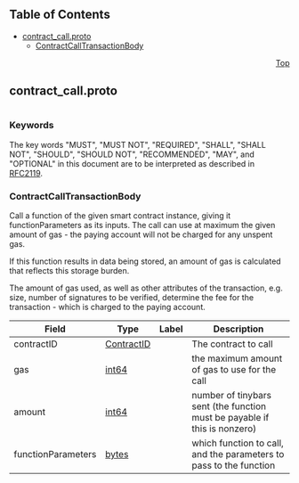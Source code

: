 ## Table of Contents

- [contract_call.proto](#contract_call-proto)
    - [ContractCallTransactionBody](#proto-ContractCallTransactionBody)
  



<a name="contract_call-proto"></a>
<p align="right"><a href="#top">Top</a></p>

## contract_call.proto
#

### Keywords
The key words "MUST", "MUST NOT", "REQUIRED", "SHALL", "SHALL NOT",
"SHOULD", "SHOULD NOT", "RECOMMENDED", "MAY", and "OPTIONAL" in this
document are to be interpreted as described in [RFC2119](https://www.ietf.org/rfc/rfc2119).


<a name="proto-ContractCallTransactionBody"></a>

### ContractCallTransactionBody
Call a function of the given smart contract instance, giving it functionParameters as its inputs.
The call can use at maximum the given amount of gas - the paying account will not be charged for
any unspent gas.

If this function results in data being stored, an amount of gas is calculated that reflects this
storage burden.

The amount of gas used, as well as other attributes of the transaction, e.g. size, number of
signatures to be verified, determine the fee for the transaction - which is charged to the paying
account.


| Field | Type | Label | Description |
| ----- | ---- | ----- | ----------- |
| contractID | [ContractID](#proto-ContractID) |  | The contract to call |
| gas | [int64](#int64) |  | the maximum amount of gas to use for the call |
| amount | [int64](#int64) |  | number of tinybars sent (the function must be payable if this is nonzero) |
| functionParameters | [bytes](#bytes) |  | which function to call, and the parameters to pass to the function |





 <!-- end messages -->

 <!-- end enums -->

 <!-- end HasExtensions -->

 <!-- end services -->


